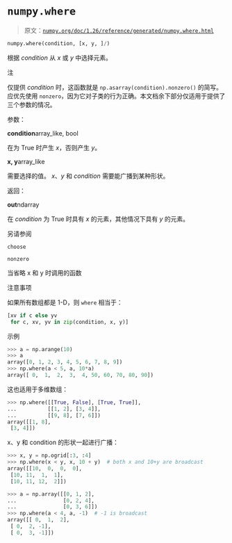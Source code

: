 # `numpy.where`

> 原文：[`numpy.org/doc/1.26/reference/generated/numpy.where.html`](https://numpy.org/doc/1.26/reference/generated/numpy.where.html)

```py
numpy.where(condition, [x, y, ]/)
```

根据 *condition* 从 *x* 或 *y* 中选择元素。

注

仅提供 *condition* 时，这函数就是 `np.asarray(condition).nonzero()` 的简写。应优先使用 `nonzero`，因为它对子类的行为正确。本文档余下部分仅适用于提供了三个参数的情况。

参数：

**condition**array_like, bool

在为 True 时产生 *x*，否则产生 *y*。

**x, y**array_like

需要选择的值。 *x*、*y* 和 *condition* 需要能广播到某种形状。

返回：

**out**ndarray

在 *condition* 为 True 时具有 *x* 的元素，其他情况下具有 *y* 的元素。

另请参阅

`choose`

`nonzero`

当省略 x 和 y 时调用的函数

注意事项

如果所有数组都是 1-D，则 `where` 相当于：

```py
[xv if c else yv
 for c, xv, yv in zip(condition, x, y)] 
```

示例

```py
>>> a = np.arange(10)
>>> a
array([0, 1, 2, 3, 4, 5, 6, 7, 8, 9])
>>> np.where(a < 5, a, 10*a)
array([ 0,  1,  2,  3,  4, 50, 60, 70, 80, 90]) 
```

这也适用于多维数组：

```py
>>> np.where([[True, False], [True, True]],
...          [[1, 2], [3, 4]],
...          [[9, 8], [7, 6]])
array([[1, 8],
 [3, 4]]) 
```

x、y 和 condition 的形状一起进行广播：

```py
>>> x, y = np.ogrid[:3, :4]
>>> np.where(x < y, x, 10 + y)  # both x and 10+y are broadcast
array([[10,  0,  0,  0],
 [10, 11,  1,  1],
 [10, 11, 12,  2]]) 
```

```py
>>> a = np.array([[0, 1, 2],
...               [0, 2, 4],
...               [0, 3, 6]])
>>> np.where(a < 4, a, -1)  # -1 is broadcast
array([[ 0,  1,  2],
 [ 0,  2, -1],
 [ 0,  3, -1]]) 
```
